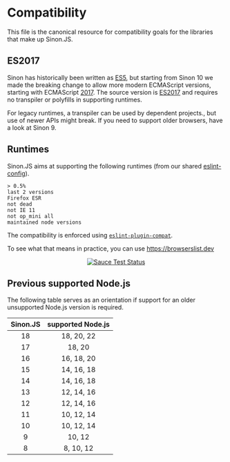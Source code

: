 # Compatibility

This file is the canonical resource for compatibility goals for the libraries that make up Sinon.JS.

## ES2017

Sinon has historically been written as [ES5][es5], but starting from Sinon 10 we made the breaking change to allow more modern ECMAScript versions, starting with ECMAScript [2017][es2017].
The source version is [ES2017][es2017] and requires no transpiler or polyfills in supporting runtimes.

For legacy runtimes, a transpiler can be used by dependent projects., but use of newer APIs might break. If you need to support older browsers, have a look at Sinon 9.

## Runtimes

Sinon.JS aims at supporting the following runtimes (from our shared [eslint-config][shared-config]).

<!-- browserslist start -->

```
> 0.5%
last 2 versions
Firefox ESR
not dead
not IE 11
not op_mini all
maintained node versions
```

<!-- browserslist end -->

The compatibility is enforced using [`eslint-plugin-compat`](https://www.npmjs.com/package/eslint-plugin-compat).

To see what that means in practice, you can use https://browserslist.dev

<p align=center>
<a href="https://saucelabs.com/u/sinonjs"><img src="https://saucelabs.com/browser-matrix/sinonjs.svg" alt="Sauce Test Status"></a>
</p>

## Previous supported Node.js

The following table serves as an orientation if support for an older unsupported Node.js version is required.

| Sinon.JS | supported Node.js |
|:--------:|:-----------------:|
|    18    |    18, 20, 22     |
|    17    |      18, 20       |
|    16    |    16, 18, 20     |
|    15    |    14, 16, 18     |
|    14    |    14, 16, 18     |
|    13    |    12, 14, 16     |
|    12    |    12, 14, 16     |
|    11    |    10, 12, 14     |
|    10    |    10, 12, 14     |
|    9     |     10, 12     |
|    8     |     8, 10, 12     |

[es5]: http://www.ecma-international.org/ecma-262/5.1/
[es2017]: https://262.ecma-international.org/8.0/
[shared-config]: https://github.com/sinonjs/eslint-config
